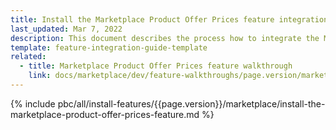 ```yaml
---
title: Install the Marketplace Product Offer Prices feature integration
last_updated: Mar 7, 2022
description: This document describes the process how to integrate the Marketplace Product Offer Prices feature into a Spryker project.
template: feature-integration-guide-template
related:
  - title: Marketplace Product Offer Prices feature walkthrough
    link: docs/marketplace/dev/feature-walkthroughs/page.version/marketplace-product-offer-prices-feature-walkthrough.html
---
```


{% include pbc/all/install-features/{{page.version}}/marketplace/install-the-marketplace-product-offer-prices-feature.md %} <!-- To edit, see /_includes/pbc/all/install-features/202212.0/marketplace/install-the-marketplace-product-offer-prices-feature.md -->
